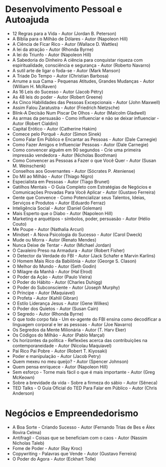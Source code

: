 # Desenvolvimento Pessoal e Autoajuda

* 12 Regras para a Vida - Autor (Jordan B. Peterson)
* A Bíblia para o Milhão de Dólares - Autor (Napoleon Hill)
* A Ciência de Ficar Rico - Autor (Wallace D. Wattles)
* A lei da atração - Autor (Rhonda Byrne)
* A lei do Triunfo - Autor (Napoleon Hill)
* A Sabedoria do Dinheiro A ciência para conquistar riqueza com espiritualidade, consciência e segurança - Autor (Roberto Navarro)
* A sutil arte de ligar o foda-se - Autor (Mark Manson)
* A Triade Do Tempo - Autor (Christian Barbosa)
* Arrume a sua Cama - Pequenas Atitudes, Grandes Mudanças - Autor (William H. McRaven)
* As 16 Leis do Sucesso - Autor (Jacob Pétry)
* As 48 leis do poder - Autor (Robert Greene)
* As Cinco Habilidades das Pessoas Excepcionais - Autor (John Maxwell)
* Assim Falou Zaratustra - Autor (Friedrich Nietzsche)
* Blink-A Decisão Num Piscar De Olhos - Autor (Malcolm Gladwell)
* As armas da persuasão - Como influenciar e não se deixar influenciar - Autor (Robert Cialdini)
* Capital Erótico - Autor (Catherine Hakim)
* Comece pelo Porquê - Autor (Simon Sinek)
* Como Falar Em Público e Encantar as Pessoas - Autor (Dale Carnegie)
* Como Fazer Amigos e Influenciar Pessoas - Autor (Dale Carnegie)
* Como convencer alguém em 90 segundos - Crie uma primeira impressão vendedora - Autor (Nicholas Boothman)
* Como Convencer as Pessoas a Fazer o que Você Quer - Autor (Susan M. Weinschenk)
* Conselhos aos Governantes - Autor (Sócrates P. Ateniense)
* Do Mil ao Milhão - Autor (Thiago Nigro)
* Especialista em Pessoas - Autor (Tiago Brunet)
* Gatilhos Mentais - O Guia Completo com Estratégias de Negócios e Comunicações Provadas Para Você Aplicar - Autor (Gustavo Ferreira)
* Gente que Convence - Como Potencializar seus Talentos, Ideias, Serviços e Produtos - Autor (Eduardo Ferraz)
* Inteligência Social - Autor (Daniel Goleman)
* Mais Esperto que o Diabo - Autor (Napoleon Hill)
* Marketing e arquétipos - símbolos, poder, persuasão - Autor (Hélio Couto)
* Me Poupe - Autor (Nathalia Arcuri)
* Mindset - A Nova Psicologia do Sucesso - Autor (Carol Dweck)
* Mude ou Morra - Autor (Renato Mendes)
* Nunca Deixe de Tentar - Autor (Michael Jordan)
* O Cavaleiro Preso na Armadura - Autor (Robert Fisher)
* O Detector da Verdade do FBI - Autor (Jack Schafer e Marvin Karlins)
* O Homem Mais Rico da Babilônia - Autor (George S. Clason)
* O Melhor do Mundo - Autor (Seth Godin)
* O Milagre da Manhã - Autor (Hal Elrod)
* O Poder da Ação - Autor (Paulo Vieira)
* O Poder do Hábito - Autor (Charles Duhigg)
* O Poder do Subconsciente - Autor (Joseph Murphy)
* O Príncipe - Autor (Maquiavel)
* O Profeta - Autor (Kahlil Gibran)
* O Estilo Liderança Jesus - Autor (Gene Wilkes)
* O Poder dos Quietos - Autor (Susan Cain)
* O Segredo - Autor (Rhonda Byrne)
* O que todo corpo fala - Um ex-agente do FBI ensina como decodificar a linguagem corporal e ler as pessoas - Autor (Joe Navarro)
* Os Segredos da Mente Milionária - Autor (T. Harv Eker)
* Os Códigos do Milhão - Autor (Pablo Marçal)
* Os horizontes da política - Reflexões acerca das contribuições na contemporaneidade - Autor (Nicolau Maquiavel)
* Pai Rico Pai Pobre - Autor (Robert T. Kiyosaki)
* Poder e manipulação - Autor (Jacob Petry)
* Quem mexeu no meu queijo? - Autor (Spencer Johnson)
* Quem pensa enriquece - Autor (Napoleon Hill)
* Sem esforço - Torne mais fácil o que é mais importante - Autor (Greg McKeown)
* Sobre a brevidade da vida - Sobre a firmeza do sábio - Autor (Sêneca)
* TED Talks - O Guia Oficial do TED Para Falar em Público - Autor (Chris Anderson)

# Negócios e Empreendedorismo

* A Boa Sorte - Criando Sucesso - Autor (Fernando Trias de Bes e Álex Rovira Celma)
* Antifragil - Coisas que se beneficiam com o caos - Autor (Nassim Nicholas Taleb)
* Fome de Poder - Autor (Ray Kroc)
* Copywriting - Palavras que Vende - Autor (Gustavo Ferreira)
* O Poder do Agora - Autor (Eckhart Tolle)
